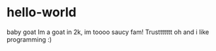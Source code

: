 # hello-world
baby goat
Im a goat in 2k, im toooo saucy fam! Trusttttttt
oh and i like programming :)
